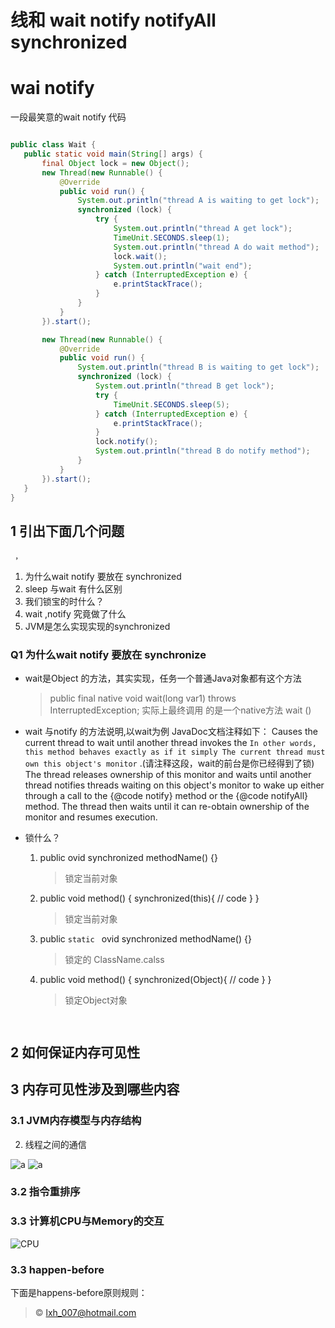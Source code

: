 线和 wait notify notifyAll  synchronized
====
# wai notify 
一段最笑意的wait notify 代码

 ~~~java
 
 public class Wait {
 	public static void main(String[] args) {
 		final Object lock = new Object();
 		new Thread(new Runnable() {
 			@Override
 			public void run() {
 				System.out.println("thread A is waiting to get lock");
 				synchronized (lock) {
 					try {
 						System.out.println("thread A get lock");
 						TimeUnit.SECONDS.sleep(1);
 						System.out.println("thread A do wait method");
 						lock.wait();
 						System.out.println("wait end");
 					} catch (InterruptedException e) {
 						e.printStackTrace();
 					}
 				}
 			}
 		}).start();
 
 		new Thread(new Runnable() {
 			@Override
 			public void run() {
 				System.out.println("thread B is waiting to get lock");
 				synchronized (lock) {
 					System.out.println("thread B get lock");
 					try {
 						TimeUnit.SECONDS.sleep(5);
 					} catch (InterruptedException e) {
 						e.printStackTrace();
 					}
 					lock.notify();
 					System.out.println("thread B do notify method");
 				}
 			}
 		}).start();
 	}
 }

 ~~~

## 1 引出下面几个问题
     ，
 1. 为什么wait notify 要放在 synchronized
 2. sleep 与wait 有什么区别
 3. 我们锁宝的时什么？
 4. wait ,notify 究竟做了什么
 5. JVM是怎么实现实现的synchronized

 
 
###  Q1 为什么wait notify 要放在 synchronize
- wait是Object 的方法，其实实现，任务一个普通Java对象都有这个方法
   > public final native void wait(long var1) throws InterruptedException;
   > 实际上最终调用 的是一个native方法 wait () 
   
-  wait 与notify 的方法说明,以wait为例 JavaDoc文档注释如下：
          Causes the current thread to wait until another thread invokes the
          `In other words, this method behaves exactly as if it simply
          The current thread must own this object's monitor` .(请注释这段，wait的前台是你已经得到了锁) 
          The thread releases ownership of this monitor and waits until another thread
          notifies threads waiting on this object's monitor to wake up
          either through a call to the {@code notify} method or the
          {@code notifyAll} method. The thread then waits until it can
          re-obtain ownership of the monitor and resumes execution.
    
- 锁什么？
  1. public ovid synchronized methodName() {}
     > 锁定当前对象
  2. public void method() {
        synchronized(this){
           // code
        }
     }
     > 锁定当前对象
     
  3. public ``static `` ovid synchronized methodName() {}
     > 锁定的 ClassName.calss 

  4.  public void method() {
         synchronized(Object){
                // code
             }
         }
      > 锁定Object对象

  `   ` 
  
  
  

  
  
  
  
  
  
  
  
  
  
  
  
  
  



## 2 如何保证内存可见性

   
   
## 3  内存可见性涉及到哪些内容
   

### 3.1 JVM内存模型与内存结构
 

2. 线程之间的通信
 
 
 ![a]()
 ![a]( )
      
 

    
### 3.2 指令重排序


### 3.3 计算机CPU与Memory的交互
   
  ![CPU]( . )
   
  
### 3.3 happen-before
 
 
 

下面是happens-before原则规则：
 
     
 

                 
                     
 
 
                    
>&copy; lxh_007@hotmail.com
 
  
  

